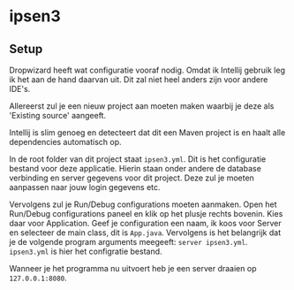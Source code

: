 # ipsen3 

## Setup
Dropwizard heeft wat configuratie vooraf nodig. Omdat ik Intellij gebruik leg ik het aan de hand
daarvan uit. Dit zal niet heel anders zijn voor andere IDE's.

Allereerst zul je een nieuw project aan moeten maken waarbij je deze als 'Existing source' aangeeft.

Intellij is slim genoeg en detecteert dat dit een Maven project is en haalt alle dependencies 
automatisch op.

In de root folder van dit project staat `ipsen3.yml`. Dit is het configuratie bestand voor deze 
applicatie. Hierin staan onder andere de database verbinding en server gegevens voor dit project.
Deze zul je moeten aanpassen naar jouw login gegevens etc.

Vervolgens zul je Run/Debug configurations moeten aanmaken. Open het Run/Debug configurations 
paneel en klik op het plusje rechts bovenin. Kies daar voor Application. Geef je configuration een 
naam, ik koos voor Server en selecteer de main class, dit is `App.java`. Vervolgens is het 
belangrijk dat je de volgende program arguments meegeeft: `server ipsen3.yml`. `ipsen3.yml` is 
hier het configratie bestand.

Wanneer je het programma nu uitvoert heb je een server draaien op `127.0.0.1:8080`.
